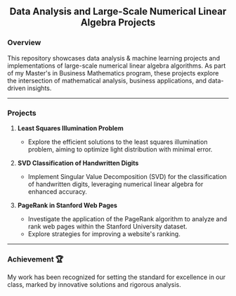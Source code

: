 ## <div align="center">  Data Analysis and Large-Scale Numerical Linear Algebra Projects

### **Overview**

This repository showcases data analysis & machine learning projects and implementations of large-scale numerical linear algebra algorithms. As part of my Master's in Business Mathematics program, these projects explore the intersection of mathematical analysis, business applications, and data-driven insights.

***

### **Projects**

1. **Least Squares Illumination Problem**
   - Explore the efficient solutions to the least squares illumination problem, aiming to optimize light distribution with minimal error.

2. **SVD Classification of Handwritten Digits**
   - Implement Singular Value Decomposition (SVD) for the classification of handwritten digits, leveraging numerical linear algebra for enhanced accuracy.

3. **PageRank in Stanford Web Pages**
   - Investigate the application of the PageRank algorithm to analyze and rank web pages within the Stanford University dataset.
   - Explore strategies for improving a website's ranking.

***

### **Achievement** 🏆 

My work has been recognized for setting the standard for excellence in our class, marked by innovative solutions and rigorous analysis.
